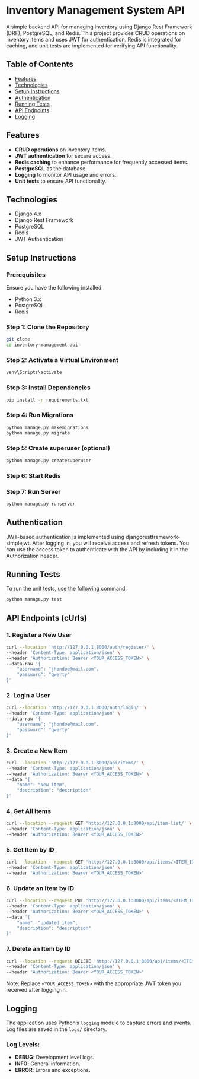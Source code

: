 # Inventory Management System API

A simple backend API for managing inventory using Django Rest Framework (DRF), PostgreSQL, and Redis. This project provides CRUD operations on inventory items and uses JWT for authentication. Redis is integrated for caching, and unit tests are implemented for verifying API functionality.

## Table of Contents

- [Features](#features)
- [Technologies](#technologies)
- [Setup Instructions](#setup-instructions)
- [Authentication](#authentication)
- [Running Tests](#running-tests)
- [API Endpoints](#api-endpoints)
- [Logging](#logging)

## Features

- **CRUD operations** on inventory items.
- **JWT authentication** for secure access.
- **Redis caching** to enhance performance for frequently accessed items.
- **PostgreSQL** as the database.
- **Logging** to monitor API usage and errors.
- **Unit tests** to ensure API functionality.

## Technologies

- Django 4.x
- Django Rest Framework
- PostgreSQL
- Redis
- JWT Authentication

## Setup Instructions

### Prerequisites

Ensure you have the following installed:

- Python 3.x
- PostgreSQL
- Redis

### Step 1: Clone the Repository

```bash
git clone 
cd inventory-management-api
```

### Step 2: Activate a Virtual Environment

```bash
venv\Scripts\activate
```

### Step 3: Install Dependencies
```bash
pip install -r requirements.txt
```

### Step 4: Run Migrations
```bash
python manage.py makemigrations
python manage.py migrate
```

### Step 5: Create superuser (optional)
```bash
python manage.py createsuperuser
```

### Step 6: Start Redis

### Step 7: Run Server
```bash
python manage.py runserver
```

## Authentication

JWT-based authentication is implemented using djangorestframework-simplejwt. After logging in, you will receive access and refresh tokens. You can use the access token to authenticate with the API by including it in the Authorization header.

## Running Tests

To run the unit tests, use the following command:
```bash
python manage.py test
```

## API Endpoints (cUrls)

### 1. Register a New User
```bash
curl --location 'http://127.0.0.1:8000/auth/register/' \
--header 'Content-Type: application/json' \
--header 'Authorization: Bearer <YOUR_ACCESS_TOKEN>' \
--data-raw '{
    "username": "jhondoe@mail.com",
    "password": "qwerty"
}'
```

### 2. Login a User
```bash
curl --location 'http://127.0.0.1:8000/auth/login/' \
--header 'Content-Type: application/json' \
--data-raw '{
    "username": "jhondoe@mail.com",
    "password": "qwerty"
}'
```

### 3. Create a New Item
```bash
curl --location 'http://127.0.0.1:8000/api/items/' \
--header 'Content-Type: application/json' \
--header 'Authorization: Bearer <YOUR_ACCESS_TOKEN>' \
--data '{
    "name": "New item",
    "description": "description"
}'
```

### 4. Get All Items
```bash
curl --location --request GET 'http://127.0.0.1:8000/api/item-list/' \
--header 'Content-Type: application/json' \
--header 'Authorization: Bearer <YOUR_ACCESS_TOKEN>'
```

### 5. Get Item by ID
```bash
curl --location --request GET 'http://127.0.0.1:8000/api/items/<ITEM_ID>/' \
--header 'Content-Type: application/json' \
--header 'Authorization: Bearer <YOUR_ACCESS_TOKEN>'
```

### 6. Update an Item by ID
```bash
curl --location --request PUT 'http://127.0.0.1:8000/api/items/<ITEM_ID>/' \
--header 'Content-Type: application/json' \
--header 'Authorization: Bearer <YOUR_ACCESS_TOKEN>' \
--data '{
    "name": "updated item",
    "description": "description"
}'

```

### 7. Delete an Item by ID
```bash
curl --location --request DELETE 'http://127.0.0.1:8000/api/items/<ITEM_ID/' \
--header 'Content-Type: application/json' \
--header 'Authorization: Bearer <YOUR_ACCESS_TOKEN>'
```

Note:
Replace `<YOUR_ACCESS_TOKEN>` with the appropriate JWT token you received after logging in.

## Logging
The application uses Python’s `logging` module to capture errors and events. Log files are saved in the `logs/` directory.

### Log Levels:

- **DEBUG**: Development level logs.
- **INFO**: General information.
- **ERROR**: Errors and exceptions.




